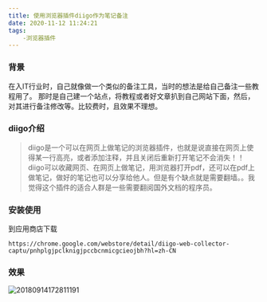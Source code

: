 ```yaml
---
title: 使用浏览器插件diigo作为笔记备注
date: 2020-11-12 11:24:21
tags: 
    -浏览器插件
---
```


### 背景
在入IT行业时，自己就像做一个类似的备注工具，当时的想法是给自己备注一些教程用了。
那时是自己建一个站点，将教程或者好文章扒到自己网站下面，然后，对其进行备注修改等。比较费时，且效果不理想。


### diigo介绍
> diigo是一个可以在网页上做笔记的浏览器插件，也就是说直接在网页上使得某一行高亮，或者添加注释，并且关闭后重新打开笔记不会消失！！diigo可以收藏网页、在网页上做笔记，用浏览器打开pdf，还可以在pdf上做笔记，做好的笔记也可以分享给他人。但是有个缺点就是需要翻墙。。我觉得这个插件的适合人群是一些需要翻阅国外文档的程序员。

### 安装使用
到应用商店下载
```
https://chrome.google.com/webstore/detail/diigo-web-collector-captu/pnhplgjpclknigjpccbcnmicgcieojbh?hl=zh-CN
```
### 效果
![20180914172811191](http://image.jk-kj.com/mweb/2020/11/12/1605151869083920180914172811191.png)




